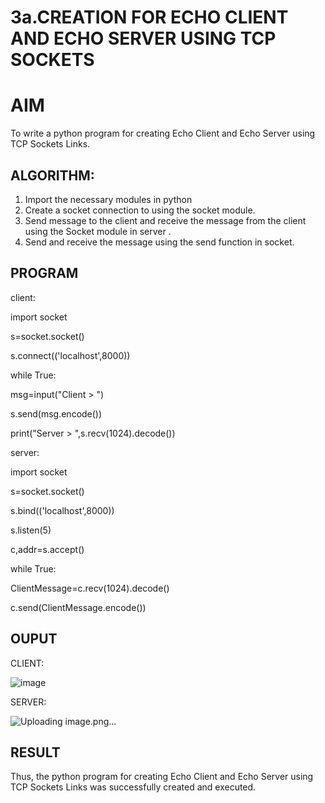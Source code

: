 # 3a.CREATION FOR ECHO CLIENT AND ECHO SERVER USING TCP SOCKETS
# AIM
To write a python program for creating Echo Client and Echo Server using TCP
Sockets Links.
## ALGORITHM:
1. Import the necessary modules in python
2. Create a socket connection to using the socket module.
3. Send message to the client and receive the message from the client using the Socket module in
 server .
4. Send and receive the message using the send function in socket.
## PROGRAM

client:

import socket

s=socket.socket()

s.connect(('localhost',8000))

while True:

msg=input("Client > ")

s.send(msg.encode())

print("Server > ",s.recv(1024).decode())

server:

import socket

s=socket.socket()

s.bind(('localhost',8000))

s.listen(5)

c,addr=s.accept()

while True:

ClientMessage=c.recv(1024).decode()

c.send(ClientMessage.encode())


## OUPUT

CLIENT:

![image](https://github.com/user-attachments/assets/1a13f9cb-132c-4e18-a109-36cddce70fb3)

SERVER:

![Uploading image.png…]()


## RESULT
Thus, the python program for creating Echo Client and Echo Server using TCP Sockets Links 
was successfully created and executed.
